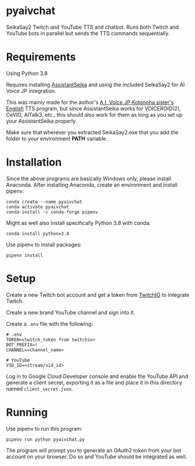# pyaivchat
SeikaSay2 Twitch and YouTube TTS and chatbot. Runs both Twitch and YouTube bots in
parallel but sends the TTS commands sequentially.

# Requirements
Using Python 3.8

Requires installing [AssistantSeika](https://hgotoh.jp/wiki/doku.php/documents/voiceroid/assistantseika/assistantseika-001a)
and using the included SeikaSay2 for AI Voice JP integration.

This was mainly made for the author's [A.I. Voice JP Kotonoha sister's English](https://aivoice.jp/kotonoha/en/)
TTS program, but since AssistantSeika works for VOICEROID(2), CeVIO, AITalk3, etc., this should also work for them
as long as you set up your AssistantSeika properly.

Make sure that wherever you extracted SeikaSay2.exe that you add the folder to your
environment **PATH** variable.

# Installation

Since the above programs are basically Windows only, please install Anaconda. 
After installing Anaconda, create an environment and install pipenv:
```
conda create --name pyaivchat
conda activate pyaivchat
conda install -c conda-forge pipenv
```

Might as well also install specifically Python 3.8 with conda:
```
conda install python=3.8
```

Use pipenv to install packages:

```
pipenv install
```

# Setup

Create a new Twitch bot account and get a token from [TwitchIO](https://github.com/TwitchIO/TwitchIO) to integrate Twitch.

Create a new brand YouTube channel and sign into it.

Create a `.env` file with the following:

```
# .env
TOKEN=<twitch_token from twitchio>
BOT_PREFIX=!
CHANNEL=<channel_name>

# YouTube
VID_ID=<stream/vid_id>
```

Log in to Google Cloud Developer console and enable the YouTube API and 
generate a client secret, exporting it as a file and place it in this directory named `client_secret.json`.

# Running

Use pipenv to run this program:

```
pipenv run python pyaivchat.py
```

The program will prompt you to generate an OAuth2 token from your bot account on your browser. Do so and YouTube should be integrated as well.

